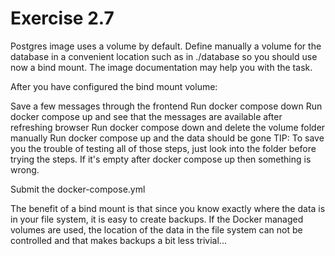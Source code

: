 # Exercise 2.7
Postgres image uses a volume by default. Define manually a volume for the database in a convenient location such as in ./database so you should use now a bind mount. The image documentation may help you with the task.

After you have configured the bind mount volume:

Save a few messages through the frontend
Run docker compose down
Run docker compose up and see that the messages are available after refreshing browser
Run docker compose down and delete the volume folder manually
Run docker compose up and the data should be gone
TIP: To save you the trouble of testing all of those steps, just look into the folder before trying the steps. If it's empty after docker compose up then something is wrong.

Submit the docker-compose.yml

The benefit of a bind mount is that since you know exactly where the data is in your file system, it is easy to create backups. If the Docker managed volumes are used, the location of the data in the file system can not be controlled and that makes backups a bit less trivial...
